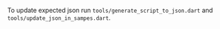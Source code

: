 To update expected json run `tools/generate_script_to_json.dart` and `tools/update_json_in_sampes.dart`.